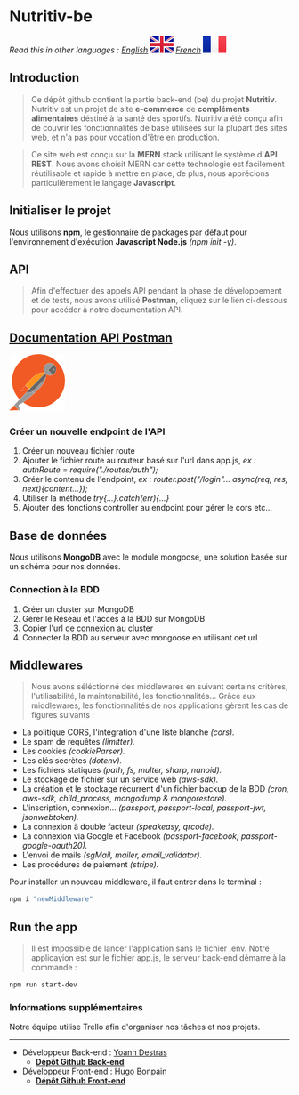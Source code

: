 # Nutritiv-be

*Read this in other languages : 
[English](README.md) 
![GB-flag.](/public/images/GB@2x.png "This is the GB flag.") 
[French](README.fr.md) 
![FR-flag.](/public/images/FR@2x.png "This is the french flag.")*
## Introduction

>Ce dépôt github contient la partie back-end (be) du projet **Nutritiv**.
Nutritiv est un projet de site **e-commerce** de **compléments alimentaires** déstiné à la santé des sportifs.
Nutritiv a été conçu afin de couvrir les fonctionnalités de base utilisées sur la plupart des sites web, et n'a pas pour vocation d'être en production.

>Ce site web est conçu sur la **MERN** stack utilisant le système d'**API REST**.
Nous avons choisit MERN car cette technologie est facilement réutilisable et rapide à mettre en place, de plus, nous apprécions particulièrement le langage **Javascript**.
## Initialiser le projet

Nous utilisons **npm**, le gestionnaire de packages par défaut pour l'environnement d'exécution **Javascript Node.js** *(npm init -y)*.
## API

> Afin d'effectuer des appels API pendant la phase de développement et de tests, nous avons utilisé **Postman**, cliquez sur le lien ci-dessous pour accéder à notre documentation API.
 
 
 ## [**Documentation API Postman**](https://documenter.getpostman.com/view/15856568/UVkpMv2U#78474388-f20b-460c-9300-705113cadee4) 
![postman logo.](/public/images/postman_logo.png "This is the postman logo.")
### Créer un nouvelle endpoint de l'API

1. Créer un nouveau fichier route
2. Ajouter le fichier route au routeur basé sur l'url dans app.js, *ex : authRoute = require("./routes/auth");*
3. Créer le contenu de l'endpoint, *ex : router.post("/login"... async(req, res, next){content...});*
4. Utiliser la méthode *try{...}.catch(err){...}*
5. Ajouter des fonctions controller au endpoint pour gérer le cors etc...

## Base de données

Nous utilisons **MongoDB** avec le module mongoose, une solution basée sur un schéma pour nos données.
### Connection à la BDD

1. Créer un cluster sur MongoDB
2. Gérer le Réseau et l'accès à la BDD sur MongoDB
3. Copier l'url de connexion au cluster
4. Connecter la BDD au serveur avec mongoose en utilisant cet url
## Middlewares

>Nous avons séléctionné des middlewares en suivant certains critères, l'utilisabilité, la maintenabilité, les fonctionnalités...
Grâce aux middlewares, les fonctionnalités de nos applications gèrent les cas de figures suivants :
- La politique CORS, l'intégration d'une liste blanche *(cors).*
- Le spam de requêtes *(limitter).*
- Les cookies *(cookieParser).*
- Les clés secrètes *(dotenv).*
- Les fichiers statiques *(path, fs, multer, sharp, nanoid).*
- Le stockage de fichier sur un service web *(aws-sdk).*
- La création et le stockage récurrent d'un fichier backup de la BDD *(cron, aws-sdk, child_process, mongodump & mongorestore).*
- L'inscription, connexion... *(passport, passport-local, passport-jwt, jsonwebtoken).*
- La connexion à double facteur *(speakeasy, qrcode).*
- La connexion via Google et Facebook *(passport-facebook, passport-google-oauth20).*
- L'envoi de mails *(sgMail, mailer, email_validator).*
- Les procédures de paiement *(stripe).*

Pour installer un nouveau middleware, il faut entrer dans le terminal : 
```bash
npm i "newMiddleware"
```

## Run the app

>Il est impossible de lancer l'application sans le fichier .env.
Notre applicayion est sur le fichier app.js, le serveur back-end démarre à la commande :
```bash
npm run start-dev 
```

### Informations supplémentaires

Notre équipe utilise Trello afin d'organiser nos tâches et nos projets.
___
- Développeur Back-end : [Yoann Destras](https://github.com/yoanndestras)
  - [**Dépôt Github Back-end**](https://github.com/yoanndestras/nutritiv-be)
- Développeur Front-end : [Hugo Bonpain](https://github.com/Monstarrrr)
  - [**Dépôt Github Front-end**](https://github.com/Monstarrrr/nutritiv-fe)


